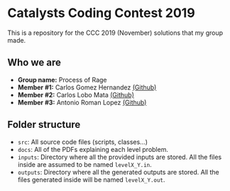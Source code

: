 # Catalysts Coding Contest 2019

This is a repository for the CCC 2019 (November) solutions that my group made.

## Who we are

* **Group name:** Process of Rage
* **Member #1:** Carlos Gomez Hernandez [(Github)](https://github.com/kurolox)
* **Member #2:** Carlos Lobo Mata [(Github)](https://github.com/clm2609)
* **Member #3:** Antonio Roman Lopez [(Github)](https://github.com/ttoso)

## Folder structure

* `src`: All source code files (scripts, classes...)
* `docs`: All of the PDFs explaining each level problem.
* `inputs`: Directory where all the provided inputs are stored. All the files inside are assumed to be named `levelX_Y.in`.
* `outputs`: Directory where all the generated outputs are stored. All the files generated inside will be named `levelX_Y.out`.


